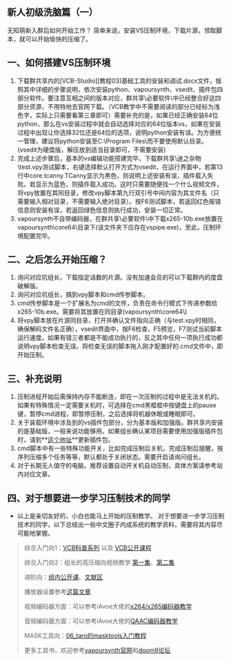 ## **新人初级洗脑篇（一）**

无知萌新入群后如何开始工作？
简单来说，安装VS压制环境，下载片源，领取脚本，就可以开始愉快的压缩了。

## **一、如何搭建VS压制环境**

 1. 下载群共享内的[VCB-Studio][教程03]基础工具的安装和调试.docx文件，按照其中详细的步骤说明，依次安装python、vapoursynth、vsedit、插件包四部分软件。要注意互相之间的版本对应，群共享\\必要软件\\中已经整合好这四部分资源，不用特地去官网下载。（VCB教学中不需要阅读的部分已经标为浅色字，实际上只需要看第三章即可）需要补充的是，如果已经正确安装64位python，那么在vs安装过程中就会自动选择对应的64位版本vs，如果在安装过程中出现让你选择32位还是64位的选项，说明python安装有误。为方便统一管理，建议将python安装至C:\\Program Files\\而不要使用默认目录。(vsedit为硬盘版，解压放到适当目录即可，不需要安装)
 2. 完成上述步骤后，基本的vs编辑功能搭建完毕，下载群共享\\迷之杂物\\test.vpy测试脚本，右键选择默认打开方式为vsedit，在运行界面中，若第13行中core.tcanny.TCanny显示为黑色，则说明上述安装有误，插件载入失败。若显示为蓝色，则插件载入成功。这时只需要随便找一个什么视频文件，将vpy放置在其同目录，修改vpy脚本第九行双引号中间内容为其文件名（只需要输入相对目录，不需要输入绝对目录）。按F6测试脚本，若返回红色报错信息则安装有误，若返回绿色信息则执行成功，安装一切正常。
 3. vapoursynth不自带编码器，在群共享\\必要软件\\中下载x265-10b.exe放置在vapoursynth\\core64\\目录下(该文件夹下应存在vspipe.exe)，至此，压制环境配置完毕。

## **二、之后怎么开始压缩？**

 1. 询问对应坑组长，下载指定话数的片源。没有加速会员的可以下载群内的度盘破解版。
 2. 询问对应坑组长，搞到vpy脚本和cmd传参脚本。
 3. cmd传参脚本是一个扩展名为cmd的文件，负责在命令行模式下传递参数给x265-10b.exe。需要将其放置在同目录(vapoursynth\\core64\\)
 4. 将vpy脚本放在片源同目录，打开并确认文件指向正确（与test.vpy时相同，确保解码文件名正确），vsedit界面中，按F6检查，F5预览，F7测试当前脚本运行速度。如果有错三者都是不能成功执行的，反之其中任何一项执行成功都说明vpy脚本检查无误。将检查无误的脚本拖入刚才配置好的.cmd文件中，即开始压制。

## **三、补充说明**

 1. 压制进程开始后需保持内存不能断连，即在一次压制的过程中是无法关机的。如果有特殊情况一定需要关机时，可选择在cmd黑框框中按键盘上的pause键，暂停cmd进程，即暂停压制，之后选择将机器休眠或睡眠即可。
 2. 关于装载环境中涉及到的vs插件包部分，分为基本版和加强版。群共享内安装的是基础版，一般来说功能够用。如果组长确认某项目需要使用加强版插件包时，请到**[这个地址](https://pan.baidu.com/s/1kVEFcCB)**更新插件包。
 3. cmd脚本中有一些特殊功能开关，比如完成压制后关机，完成压制后提醒，按序列压缩多个任务等等，默认都处于关闭状态。需要开启请询问组长。
 4. 对于长期无人值守的电脑，推荐设置自动开关机自动压制，具体方案请参考站内对应文章。

## **四、对于想要进一步学习压制技术的同学**

 - 以上是亲切友好的，小白也能马上开始的压制教学。 
   对于想要进一步学习压制技术的同学，以下总结出一些中文圈子内成系统的教学资料，需要将其内容尽可能地掌握。

> 综合入门向1：[VCB科普系列](https://vcb-s.com/archives/category/kb) 以及 [VCB公开课程](http://vcb-s.nmm-hd.org/)
>
> 综合入门向2：组长的高压缩向视频教学 [第一集](https://www.bilibili.com/video/av14053636/)、[第二集](https://www.bilibili.com/video/av21146864/)
>
> 进阶向：[组内公开课](https://www.nazorip.site/category/OCW/)、[文献区](https://www.nazorip.site/category/Documentation/)
>
> 播放器设置参考[这篇文章](https://www.nazorip.site/archives/41/)
>
> 视频编码器方面：可以参考iAvoe大佬的[x264/x265编码器教学](https://nazorip.site/archives/63)
>
> 音频编码器方面：可以参考iAvoe大佬的[QAAC编码器教学](https://nazorip.site/archives/44)
>
> MASK工具向：[06_taro的masktools入门教程](https://www.nmm-hd.org/newbbs/viewtopic.php?f=7&t=770)
>
> 更多工具书，欢迎参考[vapoursynth官网](http://www.vapoursynth.com)和[doom9论坛](https://forum.doom9.org/)
>

